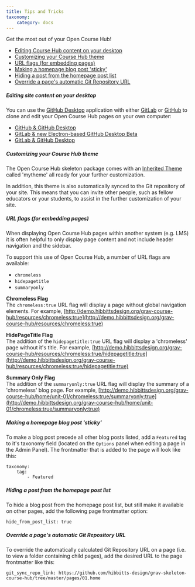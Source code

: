 ```yaml
---
title: Tips and Tricks
taxonomy:
    category: docs
---
```


Get the most out of your Open Course Hub!

* [Editing Course Hub content on your desktop](#editing-site-content-on-your-desktop)
* [Customizing your Course
Hub theme](#customizing-your-course-hub-theme)
* [URL flags (for embedding pages)](#url-flags-for-embedding-pages)
* [Making a homepage blog post 'sticky'](#making-a-homepage-blog-post-sticky)
* [Hiding a post from the homepage post list](#hiding-a-post-from-the-homepage-post-list)
* [Override a page's automatic Git Repository URL](#override-a-pages-automatic-git-repository-url)

##### Editing site content on your desktop

You can use the [GitHub Desktop](https://desktop.github.com/) application with either [GitLab](https://about.gitlab.com/) or [GitHub](https://github.com/) to clone and edit your Open Course Hub pages on your own computer:

* [GitHub & GitHub Desktop](/github-githubdesktop)
* [GitLab & new Electron-based GitHub Desktop Beta](/gitlab-githubdesktop-beta)
* [GitLab & GitHub Desktop](/gitlab-githubdesktop)

##### Customizing your Course Hub theme

The Open Course Hub skeleton package comes with an [Inherited Theme](https://learn.getgrav.org/themes/customization#theme-inheritance) called 'mytheme' all ready for your further customization.

In addition, this theme is also automatically synced to the Git repository of your site. This means that you can invite other people, such as fellow educators or your students, to assist in the further customization of your site.

##### URL flags (for embedding pages)

When displaying Open Course Hub pages within another system (e.g. LMS) it is often helpful to only display page content and not include header navigation and the sidebar.

To support this use of Open Course Hub, a number of URL flags are available:

* `chromeless`
* `hidepagetitle`
* `summaryonly`

**Chromeless Flag**  
The `chromeless:true` URL flag will display a page without global navigation elements. For example, [http://demo.hibbittsdesign.org/grav-course-hub/resources/chromeless:true](http://demo.hibbittsdesign.org/grav-course-hub/resources/chromeless:true)

**HidePageTitle Flag**  
The addition of the `hidepagetitle:true` URL flag will display a 'chromeless' page without it's title. For example, [http://demo.hibbittsdesign.org/grav-course-hub/resources/chromeless:true/hidepagetitle:true](http://demo.hibbittsdesign.org/grav-course-hub/resources/chromeless:true/hidepagetitle:true)

**Summary Only Flag**  
The addition of the `summaryonly:true` URL flag will display the summary of a 'chromeless' blog page. For example, [http://demo.hibbittsdesign.org/grav-course-hub/home/unit-01/chromeless:true/summaryonly:true](http://demo.hibbittsdesign.org/grav-course-hub/home/unit-01/chromeless:true/summaryonly:true)

##### Making a homepage blog post 'sticky'

To make a blog post precede all other blog posts listed, add a `Featured` tag to it's taxonomy field (located on the `Options` panel when editing a page in the Admin Panel). The frontmatter that is added to the page will look like this:

```
taxonomy:
    tag:
        - Featured
```

##### Hiding a post from the homepage post list

To hide a blog post from the homepage post list, but still make it available on other pages, add the following page frontmatter option:

```
hide_from_post_list: true
```

##### Override a page's automatic Git Repository URL

To override the automatically calculated Git Repository URL on a page (i.e. to view a folder containing child pages), add the desired URL to the page frontmatter like this:

```
git_sync_repo_link: https://github.com/hibbitts-design/grav-skeleton-course-hub/tree/master/pages/01.home
```
